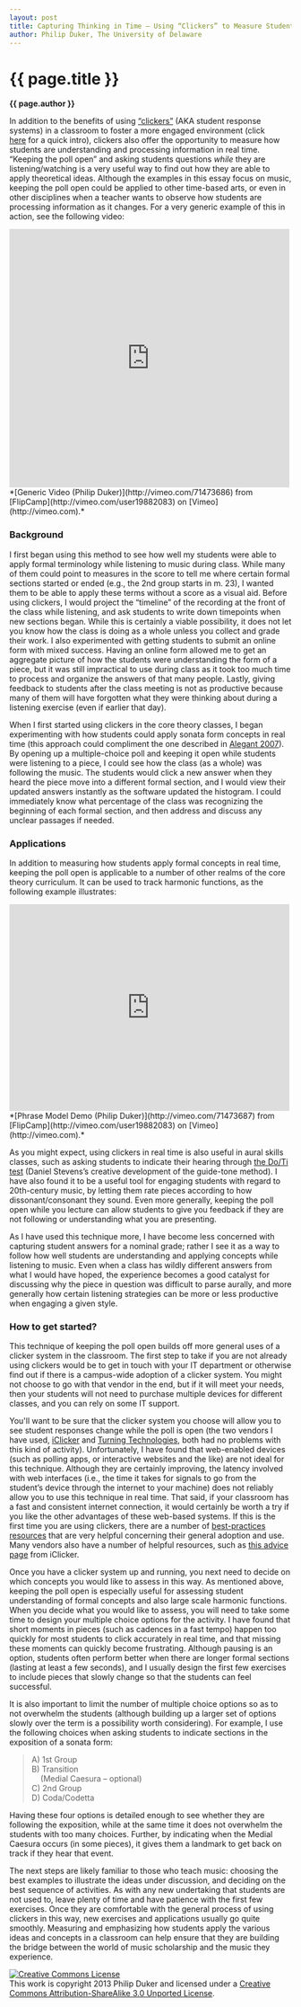 ```yaml
---
layout: post
title: Capturing Thinking in Time — Using “Clickers” to Measure Student Understanding
author: Philip Duker, The University of Delaware
---
```


{{ page.title }}
================

**{{ page.author }}**

In addition to the benefits of using [“clickers”](http://www.cwsei.ubc.ca/resources/clickers.htm) (AKA student response systems) in a classroom to foster a more engaged environment (click [here](http://www.educause.edu/ero/article/clickers-and-cats-using-learner-response-systems-formative-assessments-classroom) for a quick intro), clickers also offer the opportunity to measure how students are understanding and processing information in real time. “Keeping the poll open” and asking students questions *while* they are listening/watching is a very useful way to find out how they are able to apply theoretical ideas. Although the examples in this essay focus on music, keeping the poll open could be applied to other time-based arts, or even in other disciplines when a teacher wants to observe how students are processing information as it changes. For a very generic example of this in action, see the following video:

<iframe src="http://player.vimeo.com/video/71473686" width="500" height="460" frameborder="0" webkitAllowFullScreen mozallowfullscreen allowFullScreen></iframe> *[Generic Video (Philip Duker)](http://vimeo.com/71473686) from [FlipCamp](http://vimeo.com/user19882083) on [Vimeo](http://vimeo.com).*

### Background ###


I first began using this method to see how well my students were able to apply formal terminology while listening to music during class. While many of them could point to measures in the score to tell me where certain formal sections started or ended (e.g., the 2nd group starts in m. 23), I wanted them to be able to apply these terms without a score as a visual aid. Before using clickers, I would project the “timeline” of the recording at the front of the class while listening, and ask students to write down timepoints when new sections began. While this is certainly a viable possibility, it does not let you know how the class is doing as a whole unless you collect and grade their work. I also experimented with getting students to submit an online form with mixed success. Having an online form allowed me to get an aggregate picture of how the students were understanding the form of a piece, but it was still impractical to use during class as it took too much time to process and organize the answers of that many people. Lastly, giving feedback to students after the class meeting is not as productive because many of them will have forgotten what they were thinking about during a listening exercise (even if earlier that day).

When I first started using clickers in the core theory classes, I began experimenting with how students could apply sonata form concepts in real time (this approach could compliment the one described in [Alegant 2007](http://jmtp.ou.edu/journal-article/listen-thought-ipods-sonata-form-and-analysis-without-score)). By opening up a multiple-choice poll and keeping it open while students were listening to a piece, I could see how the class (as a whole) was following the music. The students would click a new answer when they heard the piece move into a different formal section, and I would view their updated answers instantly as the software updated the histogram. I could immediately know what percentage of the class was recognizing the beginning of each formal section, and then address and discuss any unclear passages if needed.

### Applications ###

In addition to measuring how students apply formal concepts in real time, keeping the poll open is applicable to a number of other realms of the core theory curriculum. It can be used to track harmonic functions, as the following example illustrates:

<iframe src="http://player.vimeo.com/video/71473687" width="500" height="368" frameborder="0" webkitAllowFullScreen mozallowfullscreen allowFullScreen></iframe> *[Phrase Model Demo (Philip Duker)](http://vimeo.com/71473687) from [FlipCamp](http://vimeo.com/user19882083) on [Vimeo](http://vimeo.com).*

As you might expect, using clickers in real time is also useful in aural skills classes, such as asking students to indicate their hearing through [the Do/Ti test](https://docs.google.com/a/udel.edu/file/d/0B3FeJtVLAolpWFBQbnhfWnNuWG8/edit) (Daniel Stevens’s creative development of the guide-tone method). I have also found it to be a useful tool for engaging students with regard to 20th-century music, by letting them rate pieces according to how dissonant/consonant they sound. Even more generally, keeping the poll open while you lecture can allow students to give you feedback if they are not following or understanding what you are presenting.

As I have used this technique more, I have become less concerned with capturing student answers for a nominal grade; rather I see it as a way to follow how well students are understanding and applying concepts while listening to music. Even when a class has wildly different answers from what I would have hoped, the experience becomes a good catalyst for discussing why the piece in question was difficult to parse aurally, and more generally how certain listening strategies can be more or less productive when engaging a given style.

### How to get started? ###

This technique of keeping the poll open builds off more general uses of a clicker system in the classroom. The first step to take if you are not already using clickers would be to get in touch with your IT department or otherwise find out if there is a campus-wide adoption of a clicker system. You might not choose to go with that vendor in the end, but if it will meet your needs, then your students will not need to purchase multiple devices for different classes, and you can rely on some IT support.

You'll want to be sure that the clicker system you choose will allow you to see student responses change while the poll is open (the two vendors I have used, [iClicker](http://www1.iclicker.com/) and [Turning Technologies](http://www.turningtechnologies.com/), both had no problems with this kind of activity). Unfortunately, I have found that web-enabled devices (such as polling apps, or interactive websites and the like) are not ideal for this technique. Although they are certainly improving, the latency involved with web interfaces (i.e., the time it takes for signals to go from the student’s device through the internet to your machine) does not reliably allow you to use this technique in real time. That said, if your classroom has a fast and consistent internet connection, it would certainly be worth a try if you like the other advantages of these web-based systems. If this is the first time you are using clickers, there are a number of [best-practices resources](http://www.ncbi.nlm.nih.gov/pmc/articles/PMC1810212/) that are very helpful concerning their general adoption and use. Many vendors also have a number of helpful resources, such as [this advice page](http://www1.iclicker.com/classroom-response-system-instructor-resources/) from iClicker.

Once you have a clicker system up and running, you next need to decide on which concepts you would like to assess in this way. As mentioned above, keeping the poll open is especially useful for assessing student understanding of formal concepts and also large scale harmonic functions. When you decide what you would like to assess, you will need to take some time to design your multiple choice options for the activity. I have found that short moments in pieces (such as cadences in a fast tempo) happen too quickly for most students to click accurately in real time, and that missing these moments can quickly become frustrating. Although pausing is an option, students often perform better when there are longer formal sections (lasting at least a few seconds), and I usually design the first few exercises to include pieces that slowly change so that the students can feel successful.

It is also important to limit the number of multiple choice options so as to not overwhelm the students (although building up a larger set of options slowly over the term is a possibility worth considering). For example, I use the following choices when asking students to indicate sections in the exposition of a sonata form:

>A) 1st Group  
B) Transition  
&nbsp;&nbsp;&nbsp;&nbsp;(Medial Caesura – optional)  
C) 2nd Group  
D) Coda/Codetta

Having these four options is detailed enough to see whether they are following the exposition, while at the same time it does not overwhelm the students with too many choices. Further, by indicating when the Medial Caesura occurs (in some pieces), it gives them a landmark to get back on track if they hear that event.

The next steps are likely familiar to those who teach music: choosing the best examples to illustrate the ideas under discussion, and deciding on the best sequence of activities. As with any new undertaking that students are not used to, leave plenty of time and have patience with the first few exercises. Once they are comfortable with the general process of using clickers in this way, new exercises and applications usually go quite smoothly. Measuring and emphasizing how students apply the various ideas and concepts in a classroom can help ensure that they are building the bridge between the world of music scholarship and the music they experience. 

<a rel="license" href="http://creativecommons.org/licenses/by-sa/3.0/"><img alt="Creative Commons License" style="border-width:0" src="http://i.creativecommons.org/l/by-sa/3.0/88x31.png" /></a><br />This work is copyright 2013 Philip Duker and licensed under a <a rel="license" href="http://creativecommons.org/licenses/by-sa/3.0/">Creative Commons Attribution-ShareAlike 3.0 Unported License</a>.
